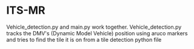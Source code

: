 # ITS-MR
Vehicle_detection.py and main.py work together. Vehicle_detection.py tracks the DMV's (Dynamic Model Vehicle) position using aruco markers and tries to find the tile it is on from a tile detection python file 
